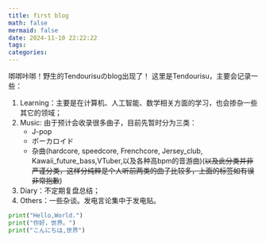 ```yaml
---
title: first blog
math: false
mermaid: false
date: 2024-11-10 22:22:22
tags:
categories:
---
```


𠳐𠳐咔𠳐！野生的Tendourisuのblog出现了！
这里是Tendourisu，主要会记录一些：

1. Learning：主要是在计算机、人工智能、数学相关方面的学习，也会掺杂一些其它的领域；
2. Music: 由于预计会收录很多曲子，目前先暂时分为三类：
    - J-pop
    - ボーカロイド
    - 杂曲(hardcore, speedcore, Frenchcore, Jersey_club, Kawaii_future_bass,VTuber,以及各种高bpm的音游曲)(~~以及此分类并非严谨分类，这样分纯粹是个人听前两类的曲子比较多，上面的标签如有误非常抱歉~~)
3. Diary：不定期复盘总结；
4. Others：一些杂谈。发电言论集中于发电贴。

```python
print("Hello,World.")
print("你好，世界。")
print("こんにちは,世界")
```